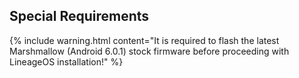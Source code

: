 ## Special Requirements

{% include warning.html content="It is required to flash the latest Marshmallow (Android 6.0.1) stock firmware before proceeding with LineageOS installation!" %}

